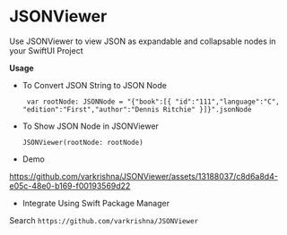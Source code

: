# JSONViewer

  

Use JSONViewer to view JSON as expandable and collapsable nodes in your SwiftUI Project

**Usage**

 - To Convert JSON String to JSON Node 
 
    

   ` var rootNode: JSONNode = "{"book":[{ "id":"111","language":"C", "edition":"First","author":"Dennis Ritchie" }]}".jsonNode`

 - To Show JSON Node in JSONViewer
 
    `JSONViewer(rootNode: rootNode)`

- Demo

https://github.com/varkrishna/JSONViewer/assets/13188037/c8d6a8d4-e05c-48e0-b169-f00193569d22

- Integrate Using Swift Package Manager

  
 Search `https://github.com/varkrishna/JSONViewer`
